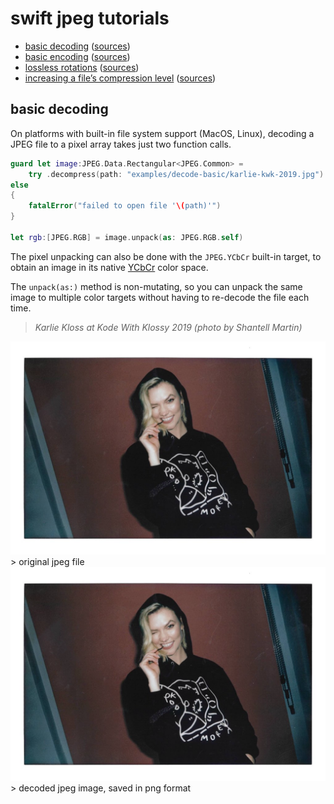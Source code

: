 # swift jpeg tutorials

* [basic decoding](#basic-decoding) ([sources](decode-basic/))
* [basic encoding](#basic-encoding) ([sources](encode-basic/))
* [lossless rotations](#lossless-rotations) ([sources](rotate/))
* [increasing a file’s compression level](#increasing-a-files-compression-level) ([sources](recompress/))

## basic decoding

On platforms with built-in file system support (MacOS, Linux), decoding a JPEG file to a pixel array takes just two function calls.

```swift 
guard let image:JPEG.Data.Rectangular<JPEG.Common> = 
    try .decompress(path: "examples/decode-basic/karlie-kwk-2019.jpg")
else 
{
    fatalError("failed to open file '\(path)'")
}

let rgb:[JPEG.RGB] = image.unpack(as: JPEG.RGB.self)
```

The pixel unpacking can also be done with the `JPEG.YCbCr` built-in target, to obtain an image in its native [YCbCr](https://en.wikipedia.org/wiki/YCbCr) color space.

The `unpack(as:)` method is non-mutating, so you can unpack the same image to multiple color targets without having to re-decode the file each time.

> *Karlie Kloss at Kode With Klossy 2019 (photo by Shantell Martin)*

<img src="decode-basic/karlie-kwk-2019.jpg" alt="output (as png)" width=512/>
> original jpeg file 

<img src="decode-basic/karlie-kwk-2019.jpg.rgb.png" alt="output (as png)" width=512/>
> decoded jpeg image, saved in png format
